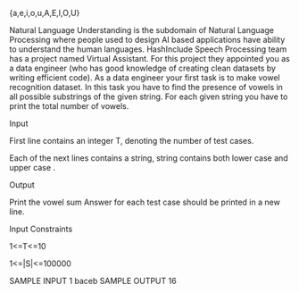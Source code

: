 {a,e,i,o,u,A,E,I,O,U}

Natural Language Understanding is the subdomain of Natural Language Processing where people used to design AI based applications have ability to understand the human languages. HashInclude Speech Processing team has a project named Virtual Assistant. For this project they appointed you as a data engineer (who has good knowledge of creating clean datasets by writing efficient code). As a data engineer your first task is to make vowel recognition dataset. In this task you have to find the presence of vowels in all possible substrings of the given string. For each given string you have to print the total number of vowels.

 

Input

First line contains an integer T, denoting the number of test cases.

Each of the next lines contains a string, string contains both lower case and upper case .

Output

Print the vowel sum
Answer for each test case should be printed in a new line.

Input Constraints

1<=T<=10

1<=|S|<=100000

 

 

SAMPLE INPUT 
1
baceb
SAMPLE OUTPUT 
16